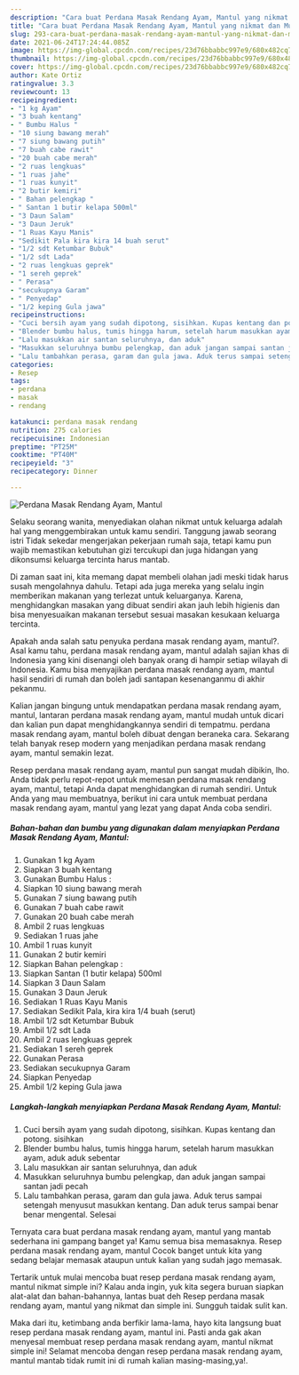 ```yaml
---
description: "Cara buat Perdana Masak Rendang Ayam, Mantul yang nikmat dan Mudah Dibuat"
title: "Cara buat Perdana Masak Rendang Ayam, Mantul yang nikmat dan Mudah Dibuat"
slug: 293-cara-buat-perdana-masak-rendang-ayam-mantul-yang-nikmat-dan-mudah-dibuat
date: 2021-06-24T17:24:44.085Z
image: https://img-global.cpcdn.com/recipes/23d76bbabbc997e9/680x482cq70/perdana-masak-rendang-ayam-mantul-foto-resep-utama.jpg
thumbnail: https://img-global.cpcdn.com/recipes/23d76bbabbc997e9/680x482cq70/perdana-masak-rendang-ayam-mantul-foto-resep-utama.jpg
cover: https://img-global.cpcdn.com/recipes/23d76bbabbc997e9/680x482cq70/perdana-masak-rendang-ayam-mantul-foto-resep-utama.jpg
author: Kate Ortiz
ratingvalue: 3.3
reviewcount: 13
recipeingredient:
- "1 kg Ayam"
- "3 buah kentang"
- " Bumbu Halus "
- "10 siung bawang merah"
- "7 siung bawang putih"
- "7 buah cabe rawit"
- "20 buah cabe merah"
- "2 ruas lengkuas"
- "1 ruas jahe"
- "1 ruas kunyit"
- "2 butir kemiri"
- " Bahan pelengkap "
- " Santan 1 butir kelapa 500ml"
- "3 Daun Salam"
- "3 Daun Jeruk"
- "1 Ruas Kayu Manis"
- "Sedikit Pala kira kira 14 buah serut"
- "1/2 sdt Ketumbar Bubuk"
- "1/2 sdt Lada"
- "2 ruas lengkuas geprek"
- "1 sereh geprek"
- " Perasa"
- "secukupnya Garam"
- " Penyedap"
- "1/2 keping Gula jawa"
recipeinstructions:
- "Cuci bersih ayam yang sudah dipotong, sisihkan. Kupas kentang dan potong. sisihkan"
- "Blender bumbu halus, tumis hingga harum, setelah harum masukkan ayam, aduk aduk sebentar"
- "Lalu masukkan air santan seluruhnya, dan aduk"
- "Masukkan seluruhnya bumbu pelengkap, dan aduk jangan sampai santan jadi pecah"
- "Lalu tambahkan perasa, garam dan gula jawa. Aduk terus sampai setengah menyusut masukkan kentang. Dan aduk terus sampai benar benar mengental. Selesai"
categories:
- Resep
tags:
- perdana
- masak
- rendang

katakunci: perdana masak rendang 
nutrition: 275 calories
recipecuisine: Indonesian
preptime: "PT25M"
cooktime: "PT40M"
recipeyield: "3"
recipecategory: Dinner

---
```



![Perdana Masak Rendang Ayam, Mantul](https://img-global.cpcdn.com/recipes/23d76bbabbc997e9/680x482cq70/perdana-masak-rendang-ayam-mantul-foto-resep-utama.jpg)

Selaku seorang wanita, menyediakan olahan nikmat untuk keluarga adalah hal yang menggembirakan untuk kamu sendiri. Tanggung jawab seorang istri Tidak sekedar mengerjakan pekerjaan rumah saja, tetapi kamu pun wajib memastikan kebutuhan gizi tercukupi dan juga hidangan yang dikonsumsi keluarga tercinta harus mantab.

Di zaman  saat ini, kita memang dapat membeli olahan jadi meski tidak harus susah mengolahnya dahulu. Tetapi ada juga mereka yang selalu ingin memberikan makanan yang terlezat untuk keluarganya. Karena, menghidangkan masakan yang dibuat sendiri akan jauh lebih higienis dan bisa menyesuaikan makanan tersebut sesuai masakan kesukaan keluarga tercinta. 



Apakah anda salah satu penyuka perdana masak rendang ayam, mantul?. Asal kamu tahu, perdana masak rendang ayam, mantul adalah sajian khas di Indonesia yang kini disenangi oleh banyak orang di hampir setiap wilayah di Indonesia. Kamu bisa menyajikan perdana masak rendang ayam, mantul hasil sendiri di rumah dan boleh jadi santapan kesenanganmu di akhir pekanmu.

Kalian jangan bingung untuk mendapatkan perdana masak rendang ayam, mantul, lantaran perdana masak rendang ayam, mantul mudah untuk dicari dan kalian pun dapat menghidangkannya sendiri di tempatmu. perdana masak rendang ayam, mantul boleh dibuat dengan beraneka cara. Sekarang telah banyak resep modern yang menjadikan perdana masak rendang ayam, mantul semakin lezat.

Resep perdana masak rendang ayam, mantul pun sangat mudah dibikin, lho. Anda tidak perlu repot-repot untuk memesan perdana masak rendang ayam, mantul, tetapi Anda dapat menghidangkan di rumah sendiri. Untuk Anda yang mau membuatnya, berikut ini cara untuk membuat perdana masak rendang ayam, mantul yang lezat yang dapat Anda coba sendiri.

<!--inarticleads1-->

##### Bahan-bahan dan bumbu yang digunakan dalam menyiapkan Perdana Masak Rendang Ayam, Mantul:

1. Gunakan 1 kg Ayam
1. Siapkan 3 buah kentang
1. Gunakan  Bumbu Halus :
1. Siapkan 10 siung bawang merah
1. Gunakan 7 siung bawang putih
1. Gunakan 7 buah cabe rawit
1. Gunakan 20 buah cabe merah
1. Ambil 2 ruas lengkuas
1. Sediakan 1 ruas jahe
1. Ambil 1 ruas kunyit
1. Gunakan 2 butir kemiri
1. Siapkan  Bahan pelengkap :
1. Siapkan  Santan (1 butir kelapa) 500ml
1. Siapkan 3 Daun Salam
1. Gunakan 3 Daun Jeruk
1. Sediakan 1 Ruas Kayu Manis
1. Sediakan Sedikit Pala, kira kira 1/4 buah (serut)
1. Ambil 1/2 sdt Ketumbar Bubuk
1. Ambil 1/2 sdt Lada
1. Ambil 2 ruas lengkuas geprek
1. Sediakan 1 sereh geprek
1. Gunakan  Perasa
1. Sediakan secukupnya Garam
1. Siapkan  Penyedap
1. Ambil 1/2 keping Gula jawa




<!--inarticleads2-->

##### Langkah-langkah menyiapkan Perdana Masak Rendang Ayam, Mantul:

1. Cuci bersih ayam yang sudah dipotong, sisihkan. Kupas kentang dan potong. sisihkan
1. Blender bumbu halus, tumis hingga harum, setelah harum masukkan ayam, aduk aduk sebentar
1. Lalu masukkan air santan seluruhnya, dan aduk
1. Masukkan seluruhnya bumbu pelengkap, dan aduk jangan sampai santan jadi pecah
1. Lalu tambahkan perasa, garam dan gula jawa. Aduk terus sampai setengah menyusut masukkan kentang. Dan aduk terus sampai benar benar mengental. Selesai




Ternyata cara buat perdana masak rendang ayam, mantul yang mantab sederhana ini gampang banget ya! Kamu semua bisa memasaknya. Resep perdana masak rendang ayam, mantul Cocok banget untuk kita yang sedang belajar memasak ataupun untuk kalian yang sudah jago memasak.

Tertarik untuk mulai mencoba buat resep perdana masak rendang ayam, mantul nikmat simple ini? Kalau anda ingin, yuk kita segera buruan siapkan alat-alat dan bahan-bahannya, lantas buat deh Resep perdana masak rendang ayam, mantul yang nikmat dan simple ini. Sungguh taidak sulit kan. 

Maka dari itu, ketimbang anda berfikir lama-lama, hayo kita langsung buat resep perdana masak rendang ayam, mantul ini. Pasti anda gak akan menyesal membuat resep perdana masak rendang ayam, mantul nikmat simple ini! Selamat mencoba dengan resep perdana masak rendang ayam, mantul mantab tidak rumit ini di rumah kalian masing-masing,ya!.

